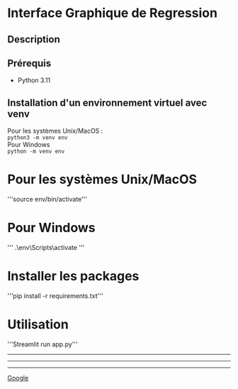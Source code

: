 # Interface Graphique de Regression

## Description


## Prérequis
- Python 3.11 

## Installation d'un environnement virtuel avec venv

Pour les systèmes Unix/MacOS :  
```python3 -m venv env```  
Pour Windows  
```python -m venv env```  

# Pour les systèmes Unix/MacOS
'''source env/bin/activate'''

# Pour Windows
'''
.\env\Scripts\activate
'''
# Installer les packages
'''pip install -r requirements.txt'''


# Utilisation 
'''Streamlit run app.py'''

***

---

___

[Google](https://www.google.com)